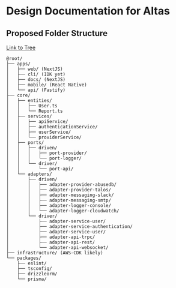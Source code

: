 # Design Documentation for Altas

## Proposed Folder Structure

[Link to Tree](<https://tree.nathanfriend.io/?s=(%27opTons!(%27fancy!true~fullPathL~trailingSlashL~rootDotL)~V(%27V%27%40root%2F7app_web5NextJSOcli5IDK%20yetOmobile5React%20NaTveOH5FasTfyO7core3enTTe_*UsE.tsXReG.tsX0s4s8HqBqZq6S430G_9nj6jQ39rjH3*0M_9n26-abusedb26-talos8X*M-Q-console2Q-cloudwatch809rYZYBYZ2H-trpc2H-rest2H-websocket87infrastructure5AWS-CDK%20likely%7D77package_eslint3tsconfig3drizzleorm3prisma3XXX0X*000%27)~vEsion!%271%27)*%20%2007*28M-3%2F04Evice5%2F%20%7B6providE7%5Cn*83**9*driveBauthenTcaTonEerGportHapiL!falseMadaptEO%7D0QloggETtiVsource!X0*Y2s4-ZusE_s3j8G-qS48%01qj_ZYXVTQOMLHGEB987654320*>)

```
@root/
├── apps/
│   ├── web/ (NextJS)
│   ├── cli/ (IDK yet)
│   ├── docs/ (NextJS)
│   ├── mobile/ (React Native)
│   └── api/ (Fastify)
├── core/
│   ├── entities/
│   │   ├── User.ts
│   │   └── Report.ts
│   ├── services/
│   │   ├── apiService/
│   │   ├── authenticationService/
│   │   ├── userService/
│   │   └── providerService/
│   ├── ports/
│   │   ├── driven/
│   │   │   ├── port-provider/
│   │   │   └── port-logger/
│   │   └── driver/
│   │       └── port-api/
│   └── adapters/
│       ├── driven/
│       │   ├── adapter-provider-abusedb/
│       │   ├── adapter-provider-talos/
│       │   ├── adapter-messaging-slack/
│       │   ├── adapter-messaging-smtp/
│       │   ├── adapter-logger-console/
│       │   └── adapter-logger-cloudwatch/
│       └── driver/
│           ├── adapter-service-user/
│           ├── adapter-service-authentication/
│           ├── adapter-service-user/
│           ├── adapter-api-trpc/
│           ├── adapter-api-rest/
│           └── adapter-api-websocket/
├── infrastructure/ (AWS-CDK likely)
└── packages/
    ├── eslint/
    ├── tsconfig/
    ├── drizzleorm/
    └── prisma/
```
